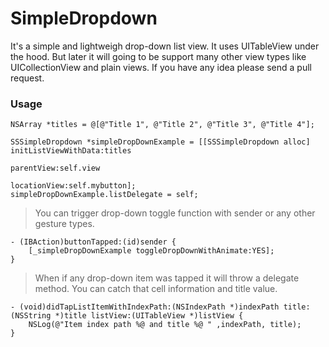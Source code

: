# SimpleDropdown
It's a simple and lightweigh drop-down list view. It uses UITableView under the hood. But later it will going to be support many other view types like UICollectionView and plain views. If you have any idea please send a pull request.

### Usage

```
NSArray *titles = @[@"Title 1", @"Title 2", @"Title 3", @"Title 4"];
    
SSSimpleDropdown *simpleDropDownExample = [[SSSimpleDropdown alloc] initListViewWithData:titles
                                                                parentView:self.view
                                                              locationView:self.mybutton];
simpleDropDownExample.listDelegate = self;
```

> You can trigger drop-down toggle function with sender or any other gesture types.

```
- (IBAction)buttonTapped:(id)sender {
    [_simpleDropDownExample toggleDropDownWithAnimate:YES];
}
```

> When if any drop-down item was tapped it will throw a delegate method. You can catch that cell information and title value.

```
- (void)didTapListItemWithIndexPath:(NSIndexPath *)indexPath title:(NSString *)title listView:(UITableView *)listView {
    NSLog(@"Item index path %@ and title %@ " ,indexPath, title);
}
```

